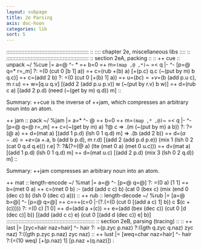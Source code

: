 ```yaml
---
layout: subpage
title: 2e Parsing
axis: doc-hoon
categories: lib
sort: 5
---
```



  ::::::::::::::::::::::::::::::::::::::::::::::::::::::  ::
::::              chapter 2e, miscellaneous libs        ::::
::  ::::::::::::::::::::::::::::::::::::::::::::::::::::::
::                section 2eA, packing                  ::
::
++  cue                                                 ::  unpack
  ~/  %cue
  |=  a=@
  ^-  *
  =+  b=0
  =+  m=`(map ,@ ,*)`~
  =<  q
  |-  ^-  [p=@ q=* r=_m]
  ?:  =(0 (cut 0 [b 1] a))
    =+  c=(rub +(b) a)
    [+(p.c) q.c (~(put by m) b q.c)]
  =+  c=(add 2 b)
  ?:  =(0 (cut 0 [+(b) 1] a))
    =+  u=$(b c)
    =+  v=$(b (add p.u c), m r.u)
    =+  w=[q.u q.v]
    [(add 2 (add p.u p.v)) w (~(put by r.v) b w)]
  =+  d=(rub c a)
  [(add 2 p.d) (need (~(get by m) q.d)) m]
::

Summary: ++cue is the inverse of ++jam, which compresses an arbitrary noun into an atom.


++  jam                                                 ::  pack
  ~/  %jam
  |=  a=*
  ^-  @
  =+  b=0
  =+  m=`(map ,* ,@)`~
  =<  q
  |-  ^-  [p=@ q=@ r=_m]
  =+  c=(~(get by m) a)
  ?@  c
    =>  .(m (~(put by m) a b))
    ?:  ?=(@ a)
      =+  d=(mat a)
      [(add 1 p.d) (lsh 0 1 q.d) m]
    =>  .(b (add 2 b))
    =+  d=$(a -.a)
    =+  e=$(a +.a, b (add b p.d), m r.d)
    [(add 2 (add p.d p.e)) (mix 1 (lsh 0 2 (cat 0 q.d q.e))) r.e]
  ?:  ?&(?=(@ a) (lte (met 0 a) (met 0 u.c)))
    =+  d=(mat a)
    [(add 1 p.d) (lsh 0 1 q.d) m]
  =+  d=(mat u.c)
  [(add 2 p.d) (mix 3 (lsh 0 2 q.d)) m]
::

Summary: ++jam compresses an arbitrary noun into an atom.



++  mat                                                 ::  length-encode
  ~/  %mat
  |=  a=@
  ^-  [p=@ q=@]
  ?:  =(0 a)
    [1 1]
  =+  b=(met 0 a)
  =+  c=(met 0 b)
  :-  (add (add c c) b)
  (cat 0 (bex c) (mix (end 0 (dec c) b) (lsh 0 (dec c) a)))
::
++  rub                                                 ::  length-decode
  ~/  %rub
  |=  [a=@ b=@]
  ^-  [p=@ q=@]
  =+  c==+(c=0 |-(?.(=(0 (cut 0 [(add a c) 1] b)) c $(c +(c)))))
  ?:  =(0 c)
    [1 0]
  =+  d=(add a +(c))
  =+  e=(add (bex (dec c)) (cut 0 [d (dec c)] b))
  [(add (add c c) e) (cut 0 [(add d (dec c)) e] b)]
::::::::::::::::::::::::::::::::::::::::::::::::::::::::::
::                section 2eB, parsing (tracing)        ::
::
++  last  |=  [zyc=hair naz=hair]
          ^-  hair
          ?:  =(p.zyc p.naz)
            ?:((gth q.zyc q.naz) zyc naz)
          ?:((gth p.zyc p.naz) zyc naz)
::
++  lust  |=  [weq=char naz=hair]
          ^-  hair
          ?:(=(10 weq) [+(p.naz) 1] [p.naz +(q.naz)])
:
